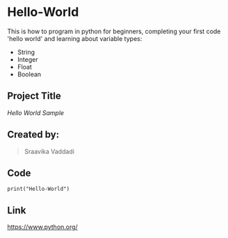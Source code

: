 # Hello-World
This is how to program in python for beginners, completing your first code 'hello world' and learning about variable types: 
- String
- Integer
- Float
- Boolean

## Project Title 
*Hello World Sample*

## Created by: 
> Sraavika Vaddadi

## Code
`print("Hello-World")`

## Link 
https://www.python.org/ 





